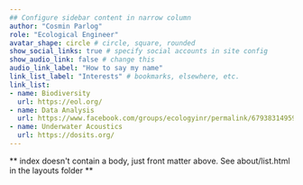 ```yaml
---
## Configure sidebar content in narrow column
author: "Cosmin Parlog"
role: "Ecological Engineer"
avatar_shape: circle # circle, square, rounded
show_social_links: true # specify social accounts in site config
show_audio_link: false # change this
audio_link_label: "How to say my name"
link_list_label: "Interests" # bookmarks, elsewhere, etc.
link_list:
- name: Biodiversity
  url: https://eol.org/
- name: Data Analysis
  url: https://www.facebook.com/groups/ecologyinr/permalink/679383149591250/
- name: Underwater Acoustics
  url: https://dosits.org/
---
```


** index doesn't contain a body, just front matter above.
See about/list.html in the layouts folder **

